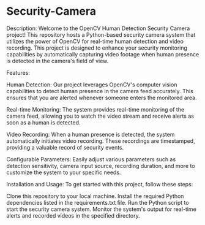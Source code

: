 # Security-Camera

Description:
Welcome to the OpenCV Human Detection Security Camera project! This repository hosts a Python-based security camera system that utilizes the power of OpenCV for real-time human detection and video recording. This project is designed to enhance your security monitoring capabilities by automatically capturing video footage when human presence is detected in the camera's field of view.

Features:

Human Detection: Our project leverages OpenCV's computer vision capabilities to detect human presence in the camera feed accurately. This ensures that you are alerted whenever someone enters the monitored area.

Real-time Monitoring: The system provides real-time monitoring of the camera feed, allowing you to watch the video stream and receive alerts as soon as a human is detected.

Video Recording: When a human presence is detected, the system automatically initiates video recording. These recordings are timestamped, providing a valuable record of security events.

Configurable Parameters: Easily adjust various parameters such as detection sensitivity, camera input source, recording duration, and more to customize the system to your specific needs.

Installation and Usage:
To get started with this project, follow these steps:

Clone this repository to your local machine.
Install the required Python dependencies listed in the requirements.txt file.
Run the Python script to start the security camera system.
Monitor the system's output for real-time alerts and recorded videos in the specified directory.
